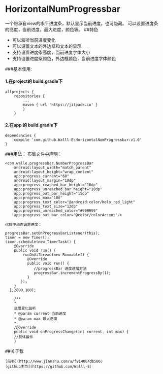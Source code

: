 # HorizontalNumProgressbar
一个继承自view的水平进度条，默认显示当前进度，也可隐藏。    可以设置进度条的高度，当前进度，最大进度，颜色等。
##特色

* 可以监听当前进度变化
* 可以设置文本的外边框和文本的显示
* 支持设置进度条高度，当前进度字体大小
* 支持设置进度条颜色，外边框颜色，当前进度字体颜色

###基本使用:
#### 1.在project的 build.gradle下
    allprojects { 
        repositories {  
            ...   
            maven { url 'https://jitpack.io' } 
            } 
        }
        
#### 2.在app 的 build.gradle下
    dependencies {         
        compile 'com.github.Walll-E:HorizontalNumProgressbar:v1.0' 
    }
    
###用法：
    布局文件中声明：
    
    <com.walle.progressbar.NumberProgressBar      
        android:layout_width="match_parent"    
        android:layout_height="wrap_content"    
        app:progress_current="60"    
        android:layout_margin="10dp"    
        app:progress_reached_bar_height="10dp"    
        app:progress_unreached_bar_height="10dp"    
        app:progress_out_bar_height="15dp"    
        app:progress_max="100"    
        app:progress_text_color="@android:color/holo_red_light"    
        app:progress_text_size="12dp"    
        app:progress_unreached_color="#999999"    
        app:progress_out_bar_color="@color/colorAccent"/>
        
    代码中动态设置进度：
    
    progressBar.setOnProgressBarListener(this);   
    timer = new Timer();    
    timer.schedule(new TimerTask() {        
        @Override        
        public void run() {            
            runOnUiThread(new Runnable() {               
              @Override                
              public void run() {                   
                 //progressBar 进度递增方法                    
                 progressBar.incrementProgressBy(1);                
              }           
           });        
        }  
      },2000,100);
       
        /** 
        * 
        进度变化监听
        * @param current 当前进度
        * @param max 最大进度 
        *
        /@Override
        public void onProgressChange(int current, int max) { 
        //具体操作
        }
        
##关于我

    [简书](http://www.jianshu.com/u/f914004db506) 
    [github主页](https://github.com/Walll-E)
